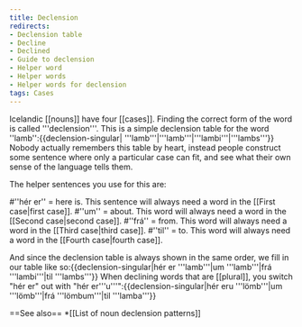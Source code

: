 ```yaml
---
title: Declension
redirects:
- Declension table
- Decline
- Declined
- Guide to declension
- Helper word
- Helper words
- Helper words for declension
tags: Cases
---
```


Icelandic [[nouns]] have four [[cases]]. Finding the correct form of the word is called '''declension'''. This is a simple declension table for the word ''lamb'':{{declension-singular| '''lamb'''|'''lamb'''|'''lambi'''|'''lambs'''}}
Nobody actually remembers this table by heart, instead people construct some sentence where only a particular case can fit, and see what their own sense of the language tells them.

The helper sentences you use for this are:

#''hér er'' = here is. This sentence will always need a word in the [[First case|first case]].
#''um'' = about. This word will always need a word in the [[Second case|second case]].
#''frá'' = from. This word will always need a word in the [[Third case|third case]].
#''til'' = to. This word will always need a word in the [[Fourth case|fourth case]].

And since the declension table is always shown in the same order, we fill in our table like so:{{declension-singular|hér er '''lamb'''|um '''lamb'''|frá '''lambi'''|til '''lambs'''}}
When declining words that are [[plural]], you switch "hér er" out with "hér er'''u'''":{{declension-singular|hér eru '''lömb'''|um '''lömb'''|frá '''lömbum'''|til '''lamba'''}}

==See also==
*[[List of noun declension patterns]]
